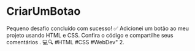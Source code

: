 # CriarUmBotao
 Pequeno desafio concluído com sucesso! ✅ Adicionei um botão ao meu projeto usando HTML e CSS. Confira o código e compartilhe seus comentários . 💻🔍 #HTML #CSS #WebDev" 2. 
